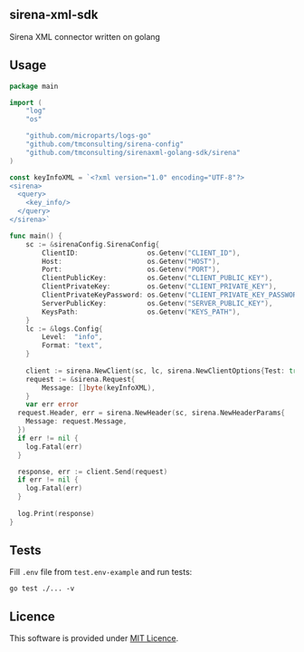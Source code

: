 sirena-xml-sdk
--------------

Sirena XML connector written on golang

## Usage

```go
package main

import (
	"log"
	"os"

	"github.com/microparts/logs-go"
	"github.com/tmconsulting/sirena-config"
	"github.com/tmconsulting/sirenaxml-golang-sdk/sirena"
)

const keyInfoXML = `<?xml version="1.0" encoding="UTF-8"?>
<sirena>
  <query>
    <key_info/>
  </query>
</sirena>`

func main() {
	sc := &sirenaConfig.SirenaConfig{
  		ClientID:                 os.Getenv("CLIENT_ID"),
  		Host:                     os.Getenv("HOST"),
  		Port:                     os.Getenv("PORT"),
  		ClientPublicKey:          os.Getenv("CLIENT_PUBLIC_KEY"),
  		ClientPrivateKey:         os.Getenv("CLIENT_PRIVATE_KEY"),
  		ClientPrivateKeyPassword: os.Getenv("CLIENT_PRIVATE_KEY_PASSWORD"),
  		ServerPublicKey:          os.Getenv("SERVER_PUBLIC_KEY"),
  		KeysPath:                 os.Getenv("KEYS_PATH"),
  	}
  	lc := &logs.Config{
  		Level:  "info",
  		Format: "text",
  	}
  	
	client := sirena.NewClient(sc, lc, sirena.NewClientOptions{Test: true})
	request := &sirena.Request{
  		Message: []byte(keyInfoXML),
  	}
	var err error
  request.Header, err = sirena.NewHeader(sc, sirena.NewHeaderParams{
    Message: request.Message,
  })
  if err != nil {
    log.Fatal(err)
  }

  response, err := client.Send(request)
  if err != nil {
    log.Fatal(err)
  }
  	
  log.Print(response)
}
```

## Tests

Fill `.env` file from `test.env-example` and run tests:

	go test ./... -v

## Licence

This software is provided under [MIT Licence](LICENCE).